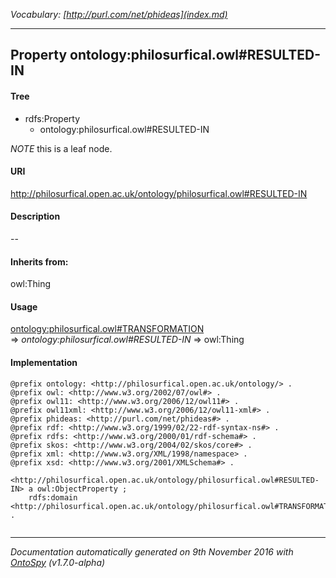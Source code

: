 _Vocabulary: [http://purl.com/net/phideas](index.md)_ 

---	
	




    


## Property ontology:philosurfical.owl#RESULTED-IN


#### Tree

* rdfs:Property
    * ontology:philosurfical.owl#RESULTED-IN





*NOTE* this is a leaf node.


#### URI
http://philosurfical.open.ac.uk/ontology/philosurfical.owl#RESULTED-IN

#### Description
--


#### Inherits from:
owl:Thing



#### Usage


[ontology:philosurfical.owl#TRANSFORMATION](class-ontologyphilosurficalowltransformation.md) 
=&gt;&nbsp;_ontology:philosurfical.owl#RESULTED-IN_&nbsp;=&gt;&nbsp;owl:Thing

#### Implementation
```
@prefix ontology: <http://philosurfical.open.ac.uk/ontology/> .
@prefix owl: <http://www.w3.org/2002/07/owl#> .
@prefix owl11: <http://www.w3.org/2006/12/owl11#> .
@prefix owl11xml: <http://www.w3.org/2006/12/owl11-xml#> .
@prefix phideas: <http://purl.com/net/phideas#> .
@prefix rdf: <http://www.w3.org/1999/02/22-rdf-syntax-ns#> .
@prefix rdfs: <http://www.w3.org/2000/01/rdf-schema#> .
@prefix skos: <http://www.w3.org/2004/02/skos/core#> .
@prefix xml: <http://www.w3.org/XML/1998/namespace> .
@prefix xsd: <http://www.w3.org/2001/XMLSchema#> .

<http://philosurfical.open.ac.uk/ontology/philosurfical.owl#RESULTED-IN> a owl:ObjectProperty ;
    rdfs:domain <http://philosurfical.open.ac.uk/ontology/philosurfical.owl#TRANSFORMATION> .


```










---

_Documentation automatically generated on 9th November 2016 with [OntoSpy](http://ontospy.readthedocs.org/ "Open") (v1.7.0-alpha)_
